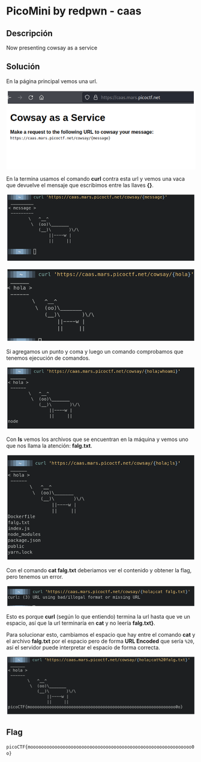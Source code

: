 # PicoMini by redpwn - caas


## Descripción

Now presenting cowsay as a service


## Solución

En la página principal vemos una url.

![](./imagenes/caas-1.png)

En la termina usamos el comando **curl** contra esta url y vemos una vaca que devuelve el mensaje que escribimos entre las llaves **{}**.

![](./imagenes/caas-2.png)

![](./imagenes/caas-3.png)

Si agregamos un punto y coma y luego un comando comprobamos que tenemos ejecución de comandos.

![](./imagenes/caas-4.png)

Con **ls** vemos los archivos que se encuentran en la máquina y vemos uno que nos llama la atención: **falg.txt**.

![](./imagenes/caas-5.png)

Con el comando **cat falg.txt** deberiamos ver el contenido y obtener la flag, pero tenemos un error.

![](./imagenes/caas-6.png)

Esto es porque **curl** (según lo que entiendo) termina la url hasta que ve un espacio, así que la url terminaría en **cat** y no leería **falg.txt}**. 

Para solucionar esto, cambiamos el espacio que hay entre el comando **cat** y el archivo **falg.txt** por el espacio pero de forma **URL Encoded** que sería `%20`, así el servidor puede interpretar el espacio de forma correcta.

![](./imagenes/caas-7.png)


## Flag

`picoCTF{moooooooooooooooooooooooooooooooooooooooooooooooooooooooooooo0o}`